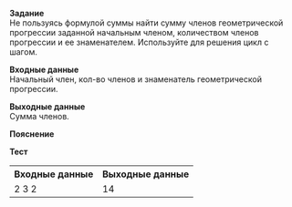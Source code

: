 **Задание**  
Не пользуясь формулой суммы найти сумму членов геометрической прогрессии заданной начальным членом, количеством членов прогрессии и ее знаменателем. Используйте для решения цикл с шагом.  

**Входные данные**  
Начальный член, кол-во членов и знаменатель геометрической прогрессии.  

**Выходные данные**  
Сумма членов.  

**Пояснение**  

**Тест**  
<table>
  <tr>
    <th>Входные данные</th>
    <th>Выходные данные</th>
  </tr>
  <tr>
    <td>2 3 2</td>
    <td>14</td>
  </tr>
</table>
